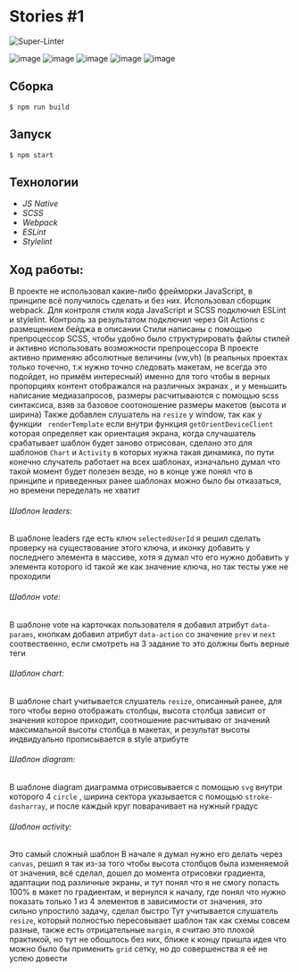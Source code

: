 # Stories #1
![Super-Linter](https://github.com/Shuhratt/Stories/workflows/Super-Linter/badge.svg)

![image](https://img.shields.io/badge/JavaScript-F7DF1E?style=for-the-badge&logo=javascript&logoColor=black)
![image](https://img.shields.io/badge/CSS3-1572B6?style=for-the-badge&logo=css3&logoColor=white)
![image](https://img.shields.io/badge/HTML5-E34F26?style=for-the-badge&logo=html5&logoColor=white)
![image](https://img.shields.io/badge/npm-CB3837?style=for-the-badge&logo=npm&logoColor=white)
![image](https://img.shields.io/badge/Sass-CC6699?style=for-the-badge&logo=sass&logoColor=white)

## Сборка
```
$ npm run build
```
## Запуск
```
$ npm start
```
## Технологии
- <i> JS Native </i>
- <i> SCSS </i>
- <i> Webpack </i>
- <i> ESLint </i>
- <i> Stylelint </i>

## Ход работы:
В проекте не использовал какие-либо фрейморки JavaScript, в принципе всё получилось сделать и без них.
Использовал сборщик webpack.
Для контроля стиля кода JavaScript и SCSS подключил ESLint и stylelint. Контроль за результатом подключил через Git Actions с размещением бейджа в описании
Стили написаны с помощью препроцессор SCSS, чтобы удобно было структурировать файлы стилей и активно использовать возможности препроцессора
В проекте активно применяю абсолютные величины (vw,vh) (в реальных проектах только точечно, т.к нужно точно следовать макетам, не всегда это подойдет, но примём интересный) именно для того чтобы в верных пропорциях контент отображался на различных экранах , и у меньшить написание медиазапросов, размеры расчитываются с помощью scss синтаксиса, взяв за базовое соотоношение размеры макетов (высота и ширина)
Также добавлен слушатель на `resize` у  window, так как у функции `	renderTemplate` если внутри функция `getOrientDeviceClient` которая определяет как ориентация экрана, когда случашатель срабатывает шаблон будет заново отрисован, сделано это для шаблонов `Chart` и `Activity` в которых нужна такая динамика, по пути конечно случатель работает на всех шаблонах, изначально думал что такой момент будет полезен везде, но в конце уже понял что в принципе и приведенных ранее шаблонах можно было бы отказаться, но времени переделать не хватит

###### Шаблон leaders:
В шаблоне leaders где есть ключ `selectedUserId` я решил сделать проверку на существование этого ключа, и иконку добавить у последнего элемента в массиве, хотя я думал что его нужно добавить у элемента которого id такой же как значение ключа, но так тесты уже не проходили

###### Шаблон vote:
В шаблоне vote на карточках пользователя я добавил атрибут `data-params`, кнопкам добавил атрибут `data-action` со значение `prev` и `next` соотвественно, если смотреть на 3 задание то это должны быть верные теги  

###### Шаблон chart:
В шаблоне chart учитывается слушатель `resize`, описанный ранее, для того чтобы верно отображать столбцы,  высота столбца зависит от значения которое приходит, соотношение расчитываю от значений максимальной высоты столбца в макетах, и результат высоты индвидуально прописывается в style атрибуте

###### Шаблон diagram:
В шаблоне diagram диаграмма отрисовывается с помощью `svg` внутри которого 4 `circle` , ширина сектора указывается с помощью `stroke-dasharray`, и после каждый круг поварачивает на нужный градус 

###### Шаблон activity:
Это самый сложный шаблон
В начале я думал нужно его делать через `canvas`, решил я так из-за того чтобы высота столбцов была изменяемой от значения, всё сделал, дошел до момента отрисовки градиента, адаптации под различные экраны, и тут понял что я не смогу попасть 100% в макет по градиентам, и вернулся к началу, где понял что нужно показать только 1 из 4 элементов в зависимости от значения, это сильно упростило задачу, сделал быстро
Тут учитывается слушатель `resize`, который полностью пересовывает шаблон так как схемы совсем разные, также есть отрицательные `margin`, я считаю это плохой практикой, но тут не обошлось без них, ближе к концу пришла идея что можно было бы применить `grid` сетку, но до совершенства я её не успею довести 


